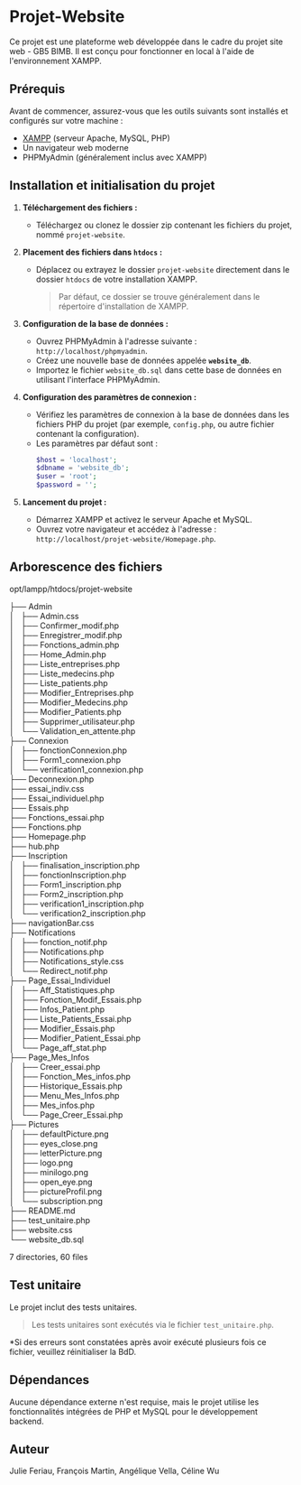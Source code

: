# Projet-Website

Ce projet est une plateforme web développée dans le cadre du projet site web - GB5 BIMB. Il est conçu pour fonctionner en local à l'aide de l'environnement XAMPP.

## Prérequis

Avant de commencer, assurez-vous que les outils suivants sont installés et configurés sur votre machine :

- [XAMPP](https://www.apachefriends.org/index.html) (serveur Apache, MySQL, PHP)
- Un navigateur web moderne
- PHPMyAdmin (généralement inclus avec XAMPP)

## Installation et initialisation du projet

1. **Téléchargement des fichiers :**
   - Téléchargez ou clonez le dossier zip contenant les fichiers du projet, nommé `projet-website`.

2. **Placement des fichiers dans `htdocs` :**
   - Déplacez ou extrayez le dossier `projet-website` directement dans le dossier `htdocs` de votre installation XAMPP.  
     > Par défaut, ce dossier se trouve généralement dans le répertoire d'installation de XAMPP.

3. **Configuration de la base de données :**
   - Ouvrez PHPMyAdmin à l'adresse suivante : `http://localhost/phpmyadmin`.
   - Créez une nouvelle base de données appelée **`website_db`**.
   - Importez le fichier `website_db.sql` dans cette base de données en utilisant l'interface PHPMyAdmin.

4. **Configuration des paramètres de connexion :**
   - Vérifiez les paramètres de connexion à la base de données dans les fichiers PHP du projet (par exemple, `config.php`, ou autre fichier contenant la configuration). 
   - Les paramètres par défaut sont :
     ```php
     $host = 'localhost';
     $dbname = 'website_db';
     $user = 'root';
     $password = '';
     ```

5. **Lancement du projet :**
   - Démarrez XAMPP et activez le serveur Apache et MySQL.
   - Ouvrez votre navigateur et accédez à l'adresse : `http://localhost/projet-website/Homepage.php`.

## Arborescence des fichiers

opt/lampp/htdocs/projet-website

├── Admin   
│   ├── Admin.css   <br>
│   ├── Confirmer_modif.php   
│   ├── Enregistrer_modif.php  
│   ├── Fonctions_admin.php  
│   ├── Home_Admin.php    
│   ├── Liste_entreprises.php   
│   ├── Liste_medecins.php  
│   ├── Liste_patients.php   
│   ├── Modifier_Entreprises.php    
│   ├── Modifier_Medecins.php    
│   ├── Modifier_Patients.php    
│   ├── Supprimer_utilisateur.php    
│   └── Validation_en_attente.php    
├── Connexion   
│   ├── fonctionConnexion.php   
│   ├── Form1_connexion.php  
│   └── verification1_connexion.php   
├── Deconnexion.php  
├── essai_indiv.css  
├── Essai_individuel.php  
├── Essais.php   
├── Fonctions_essai.php  
├── Fonctions.php  
├── Homepage.php  
├── hub.php  
├── Inscription  
│   ├── finalisation_inscription.php  
│   ├── fonctionInscription.php  
│   ├── Form1_inscription.php  
│   ├── Form2_inscription.php  
│   ├── verification1_inscription.php  
│   └── verification2_inscription.php  
├── navigationBar.css  
├── Notifications  
│   ├── fonction_notif.php  
│   ├── Notifications.php  
│   ├── Notifications_style.css  
│   └── Redirect_notif.php  
├── Page_Essai_Individuel  
│   ├── Aff_Statistiques.php  
│   ├── Fonction_Modif_Essais.php  
│   ├── Infos_Patient.php  
│   ├── Liste_Patients_Essai.php  
│   ├── Modifier_Essais.php  
│   ├── Modifier_Patient_Essai.php  
│   └── Page_aff_stat.php  
├── Page_Mes_Infos  
│   ├── Creer_essai.php  
│   ├── Fonction_Mes_infos.php  
│   ├── Historique_Essais.php  
│   ├── Menu_Mes_Infos.php  
│   ├── Mes_infos.php  
│   └── Page_Creer_Essai.php  
├── Pictures  
│   ├── defaultPicture.png  
│   ├── eyes_close.png  
│   ├── letterPicture.png  
│   ├── logo.png  
│   ├── minilogo.png  
│   ├── open_eye.png  
│   ├── pictureProfil.png  
│   └── subscription.png  
├── README.md  
├── test_unitaire.php  
├── website.css  
└── website_db.sql  

7 directories, 60 files

## Test unitaire

Le projet inclut des tests unitaires. 

> Les tests unitaires sont exécutés via le fichier `test_unitaire.php`.

*Si des erreurs sont constatées après avoir exécuté plusieurs fois ce fichier, veuillez réinitialiser la BdD.

## Dépendances

Aucune dépendance externe n'est requise, mais le projet utilise les fonctionnalités intégrées de PHP et MySQL pour le développement backend.

## Auteur

Julie Feriau, 
François Martin, 
Angélique Vella, 
Céline Wu 
